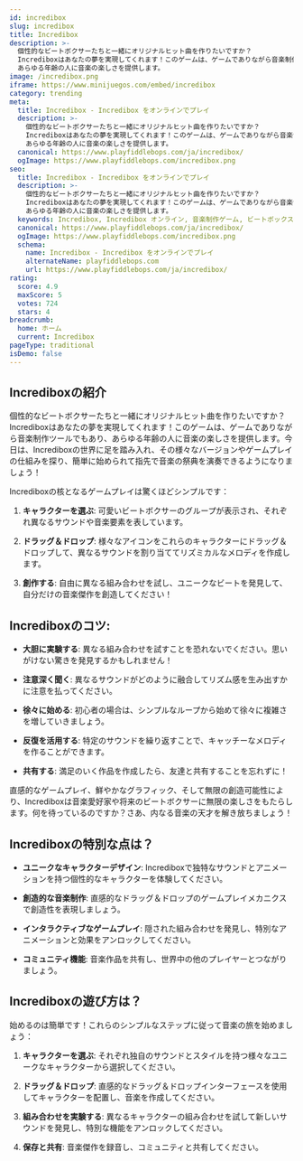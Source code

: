 ```yaml
---
id: incredibox
slug: incredibox
title: Incredibox
description: >-
  個性的なビートボクサーたちと一緒にオリジナルヒット曲を作りたいですか？
  Incrediboxはあなたの夢を実現してくれます！このゲームは、ゲームでありながら音楽制作ツールでもあり、
  あらゆる年齢の人に音楽の楽しさを提供します。
image: /incredibox.png
iframe: https://www.minijuegos.com/embed/incredibox
category: trending
meta:
  title: Incredibox - Incredibox をオンラインでプレイ
  description: >-
    個性的なビートボクサーたちと一緒にオリジナルヒット曲を作りたいですか？
    Incrediboxはあなたの夢を実現してくれます！このゲームは、ゲームでありながら音楽制作ツールでもあり、
    あらゆる年齢の人に音楽の楽しさを提供します。
  canonical: https://www.playfiddlebops.com/ja/incredibox/
  ogImage: https://www.playfiddlebops.com/incredibox.png
seo:
  title: Incredibox - Incredibox をオンラインでプレイ
  description: >-
    個性的なビートボクサーたちと一緒にオリジナルヒット曲を作りたいですか？
    Incrediboxはあなたの夢を実現してくれます！このゲームは、ゲームでありながら音楽制作ツールでもあり、
    あらゆる年齢の人に音楽の楽しさを提供します。
  keywords: Incredibox, Incredibox オンライン, 音楽制作ゲーム, ビートボックス
  canonical: https://www.playfiddlebops.com/ja/incredibox/
  ogImage: https://www.playfiddlebops.com/incredibox.png
  schema:
    name: Incredibox - Incredibox をオンラインでプレイ
    alternateName: playfiddlebops.com
    url: https://www.playfiddlebops.com/ja/incredibox/
rating:
  score: 4.9
  maxScore: 5
  votes: 724
  stars: 4
breadcrumb:
  home: ホーム
  current: Incredibox
pageType: traditional
isDemo: false
---
```


## Incrediboxの紹介

個性的なビートボクサーたちと一緒にオリジナルヒット曲を作りたいですか？Incrediboxはあなたの夢を実現してくれます！このゲームは、ゲームでありながら音楽制作ツールでもあり、あらゆる年齢の人に音楽の楽しさを提供します。今日は、Incrediboxの世界に足を踏み入れ、その様々なバージョンやゲームプレイの仕組みを探り、簡単に始められて指先で音楽の祭典を演奏できるようになりましょう！

Incrediboxの核となるゲームプレイは驚くほどシンプルです：

1. **キャラクターを選ぶ**: 可愛いビートボクサーのグループが表示され、それぞれ異なるサウンドや音楽要素を表しています。

2. **ドラッグ＆ドロップ**: 様々なアイコンをこれらのキャラクターにドラッグ＆ドロップして、異なるサウンドを割り当ててリズミカルなメロディを作成します。

3. **創作する**: 自由に異なる組み合わせを試し、ユニークなビートを発見して、自分だけの音楽傑作を創造してください！

## Incrediboxのコツ:

- **大胆に実験する**: 異なる組み合わせを試すことを恐れないでください。思いがけない驚きを発見するかもしれません！

- **注意深く聞く**: 異なるサウンドがどのように融合してリズム感を生み出すかに注意を払ってください。

- **徐々に始める**: 初心者の場合は、シンプルなループから始めて徐々に複雑さを増していきましょう。

- **反復を活用する**: 特定のサウンドを繰り返すことで、キャッチーなメロディを作ることができます。

- **共有する**: 満足のいく作品を作成したら、友達と共有することを忘れずに！

直感的なゲームプレイ、鮮やかなグラフィック、そして無限の創造可能性により、Incrediboxは音楽愛好家や将来のビートボクサーに無限の楽しさをもたらします。何を待っているのですか？さあ、内なる音楽の天才を解き放ちましょう！

## Incrediboxの特別な点は？

- **ユニークなキャラクターデザイン**: Incrediboxで独特なサウンドとアニメーションを持つ個性的なキャラクターを体験してください。

- **創造的な音楽制作**: 直感的なドラッグ＆ドロップのゲームプレイメカニクスで創造性を表現しましょう。

- **インタラクティブなゲームプレイ**: 隠された組み合わせを発見し、特別なアニメーションと効果をアンロックしてください。

- **コミュニティ機能**: 音楽作品を共有し、世界中の他のプレイヤーとつながりましょう。

## Incrediboxの遊び方は？

始めるのは簡単です！これらのシンプルなステップに従って音楽の旅を始めましょう：

1. **キャラクターを選ぶ**: それぞれ独自のサウンドとスタイルを持つ様々なユニークなキャラクターから選択してください。

2. **ドラッグ＆ドロップ**: 直感的なドラッグ＆ドロップインターフェースを使用してキャラクターを配置し、音楽を作成してください。

3. **組み合わせを実験する**: 異なるキャラクターの組み合わせを試して新しいサウンドを発見し、特別な機能をアンロックしてください。

4. **保存と共有**: 音楽傑作を録音し、コミュニティと共有してください。